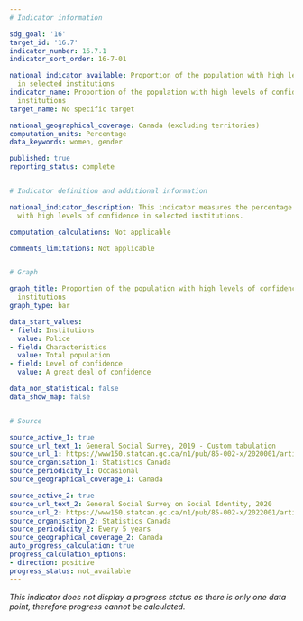 ```yaml
---
# Indicator information

sdg_goal: '16'
target_id: '16.7'
indicator_number: 16.7.1
indicator_sort_order: 16-7-01

national_indicator_available: Proportion of the population with high levels of confidence
  in selected institutions
indicator_name: Proportion of the population with high levels of confidence in selected
  institutions
target_name: No specific target

national_geographical_coverage: Canada (excluding territories)
computation_units: Percentage
data_keywords: women, gender

published: true
reporting_status: complete


# Indicator definition and additional information

national_indicator_description: This indicator measures the percentage of the population
  with high levels of confidence in selected institutions.

computation_calculations: Not applicable

comments_limitations: Not applicable


# Graph

graph_title: Proportion of the population with high levels of confidence in selected
  institutions
graph_type: bar

data_start_values:
- field: Institutions
  value: Police
- field: Characteristics
  value: Total population
- field: Level of confidence
  value: A great deal of confidence

data_non_statistical: false
data_show_map: false


# Source

source_active_1: true
source_url_text_1: General Social Survey, 2019 - Custom tabulation
source_url_1: https://www150.statcan.gc.ca/n1/pub/85-002-x/2020001/article/00014/tbl/tbl01-eng.htm
source_organisation_1: Statistics Canada
source_periodicity_1: Occasional
source_geographical_coverage_1: Canada

source_active_2: true
source_url_text_2: General Social Survey on Social Identity, 2020
source_url_2: https://www150.statcan.gc.ca/n1/pub/85-002-x/2022001/article/00003/tbl/tbl01-eng.htm
source_organisation_2: Statistics Canada
source_periodicity_2: Every 5 years
source_geographical_coverage_2: Canada
auto_progress_calculation: true
progress_calculation_options:
- direction: positive
progress_status: not_available
---
```

<i>This indicator does not display a progress status as there is only one data point, therefore progress cannot be calculated.</i>
